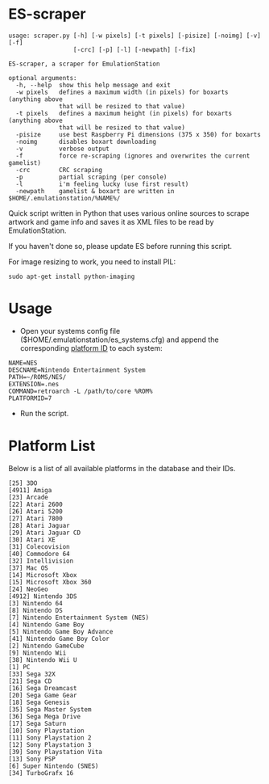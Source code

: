 ES-scraper
=====================
```
usage: scraper.py [-h] [-w pixels] [-t pixels] [-pisize] [-noimg] [-v] [-f]
                  [-crc] [-p] [-l] [-newpath] [-fix]

ES-scraper, a scraper for EmulationStation

optional arguments:
  -h, --help  show this help message and exit
  -w pixels   defines a maximum width (in pixels) for boxarts (anything above
              that will be resized to that value)
  -t pixels   defines a maximum height (in pixels) for boxarts (anything above
              that will be resized to that value)
  -pisize     use best Raspberry Pi dimensions (375 x 350) for boxarts
  -noimg      disables boxart downloading
  -v          verbose output
  -f          force re-scraping (ignores and overwrites the current gamelist)
  -crc        CRC scraping
  -p          partial scraping (per console)
  -l          i'm feeling lucky (use first result)
  -newpath    gamelist & boxart are written in $HOME/.emulationstation/%NAME%/
```

Quick script written in Python that uses various online sources to scrape artwork and game info and saves it as XML files to be read by EmulationStation.

If you haven't done so, please update ES before running this script.

For image resizing to work, you need to install PIL:
```
sudo apt-get install python-imaging
```

Usage
=====================
* Open your systems config file ($HOME/.emulationstation/es_systems.cfg) and append the corresponding [platform ID](#platform-list) to each system:

```
NAME=NES
DESCNAME=Nintendo Entertainment System
PATH=~/ROMS/NES/
EXTENSION=.nes
COMMAND=retroarch -L /path/to/core %ROM%
PLATFORMID=7
```

* Run the script.

Platform List
=====================
Below is a list of all available platforms in the database and their IDs.

```
[25] 3DO
[4911] Amiga
[23] Arcade
[22] Atari 2600
[26] Atari 5200
[27] Atari 7800
[28] Atari Jaguar
[29] Atari Jaguar CD
[30] Atari XE
[31] Colecovision
[40] Commodore 64
[32] Intellivision
[37] Mac OS
[14] Microsoft Xbox
[15] Microsoft Xbox 360
[24] NeoGeo
[4912] Nintendo 3DS
[3] Nintendo 64
[8] Nintendo DS
[7] Nintendo Entertainment System (NES)
[4] Nintendo Game Boy
[5] Nintendo Game Boy Advance
[41] Nintendo Game Boy Color
[2] Nintendo GameCube
[9] Nintendo Wii
[38] Nintendo Wii U
[1] PC
[33] Sega 32X
[21] Sega CD
[16] Sega Dreamcast
[20] Sega Game Gear
[18] Sega Genesis
[35] Sega Master System
[36] Sega Mega Drive
[17] Sega Saturn
[10] Sony Playstation
[11] Sony Playstation 2
[12] Sony Playstation 3
[39] Sony Playstation Vita
[13] Sony PSP
[6] Super Nintendo (SNES)
[34] TurboGrafx 16
```
